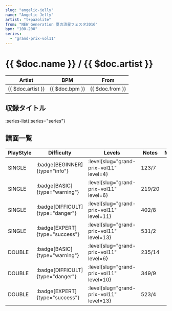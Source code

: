 ```yaml
---
slug: "angelic-jelly"
name: "Angelic Jelly"
artist: "t+pazolite"
from: "NEW Generation 夏の流星フェスタ2016"
bpm: "100-200"
series:
  - "grand-prix-vol11"
---
```


# {{ $doc.name }} / {{ $doc.artist }}

|Artist|BPM|From|
|------|---|----|
|{{ $doc.artist }}|{{ $doc.bpm }}|{{ $doc.from }}|

## 収録タイトル

:series-list{:series="series"}

## 譜面一覧

|PlayStyle|Difficulty|Levels|Notes|Movie|
|---------|----------|------|-----|-----|
|SINGLE| :badge[BEGINNER]{type="info"}|<div class="field is-grouped is-grouped-multiline"> :level{slug="grand-prix-vol11" level=4}</div>|123/7||
|SINGLE| :badge[BASIC]{type="warning"}|<div class="field is-grouped is-grouped-multiline"> :level{slug="grand-prix-vol11" level=6}</div>|219/20||
|SINGLE| :badge[DIFFICULT]{type="danger"}|<div class="field is-grouped is-grouped-multiline"> :level{slug="grand-prix-vol11" level=11}</div>|402/8||
|SINGLE| :badge[EXPERT]{type="success"}|<div class="field is-grouped is-grouped-multiline"> :level{slug="grand-prix-vol11" level=13}</div>|531/2||
|DOUBLE| :badge[BASIC]{type="warning"}|<div class="field is-grouped is-grouped-multiline"> :level{slug="grand-prix-vol11" level=6}</div>|235/14||
|DOUBLE| :badge[DIFFICULT]{type="danger"}|<div class="field is-grouped is-grouped-multiline"> :level{slug="grand-prix-vol11" level=10}</div>|349/9||
|DOUBLE| :badge[EXPERT]{type="success"}|<div class="field is-grouped is-grouped-multiline"> :level{slug="grand-prix-vol11" level=13}</div>|523/4||
